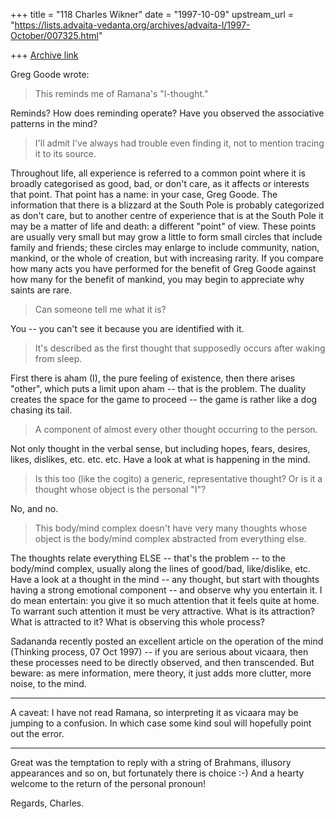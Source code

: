 +++
title = "118 Charles Wikner"
date = "1997-10-09"
upstream_url = "https://lists.advaita-vedanta.org/archives/advaita-l/1997-October/007325.html"

+++
[Archive link](https://lists.advaita-vedanta.org/archives/advaita-l/1997-October/007325.html)

Greg Goode <goode at DPW.COM> wrote:

> This reminds me of Ramana's "I-thought."

Reminds?  How does reminding operate?  Have you observed the associative
patterns in the mind?

> I'll admit I've always had
> trouble even finding it, not to mention tracing it to its source.

Throughout life, all experience is referred to a common point where
it is broadly categorised as good, bad, or don't care, as it affects
or interests that point. That point has a name: in your case, Greg Goode.
The information that there is a blizzard at the South Pole is probably
categorized as don't care, but to another centre of experience that is
at the South Pole it may be a matter of life and death: a different
"point" of view.  These points are usually very small but may grow
a little to form small circles that include family and friends; these
circles may enlarge to include community, nation, mankind, or the
whole of creation, but with increasing rarity.  If you compare how
many acts you have performed for the benefit of Greg Goode against
how many for the benefit of mankind, you may begin to appreciate why
saints are rare.

> Can someone tell me what it is?

You -- you can't see it because you are identified with it.

> It's described as the first thought
> that supposedly occurs after waking from sleep.

First there is aham (I), the pure feeling of existence, then there
arises "other", which puts a limit upon aham -- that is the problem.
The duality creates the space for the game to proceed -- the game is
rather like a dog chasing its tail.

> A component of almost every other thought occurring to the person.

Not only thought in the verbal sense, but including hopes, fears,
desires, likes, dislikes, etc. etc. etc.  Have a look at what is
happening in the mind.

> Is this too (like the cogito) a generic, representative thought?
> Or is it a thought whose object is the personal "I"?

No, and no.

> This body/mind complex doesn't have very many thoughts
> whose object is the body/mind complex abstracted from everything else.

The thoughts relate everything ELSE -- that's the problem -- to the
body/mind complex, usually along the lines of good/bad, like/dislike,
etc.  Have a look at a thought in the mind -- any thought, but start
with thoughts having a strong emotional component -- and observe why
you entertain it.  I do mean entertain: you give it so much attention
that it feels quite at home.  To warrant such attention it must be very
attractive.  What is its attraction?  What is attracted to it?  What is
observing this whole process?

Sadananda recently posted an excellent article on the operation of the
mind (Thinking process, 07 Oct 1997) -- if you are serious about vicaara,
then these processes need to be directly observed, and then transcended.
But beware: as mere information, mere theory, it just adds more clutter,
more noise, to the mind.
___

A caveat: I have not read Ramana, so interpreting it as vicaara may be
jumping to a confusion.  In which case some kind soul will hopefully
point out the error.
___

Great was the temptation to reply with a string of Brahmans, illusory
appearances and so on, but fortunately there is choice :-)
And a hearty welcome to the return of the personal pronoun!

Regards,
Charles.

